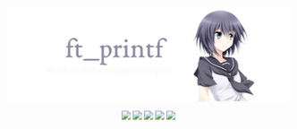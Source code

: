 <p align="center">
  <img src="z .png">
</p>

<p align="center">
	<img src="https://img.shields.io/badge/status-finished-success?color=%2312bab9&style=flat-square"/>
	<img src="https://img.shields.io/badge/evaluated-23%20%2F%2006%20%2F%202024-success?color=%2312bab9&style=flat-square"/>
	<img src="https://img.shields.io/badge/score-100%20%2F%20100-success?color=%2312bab9&style=flat-square"/>
	<img src="https://img.shields.io/github/languages/top/0xdespair/ft_printf?color=%2312bab9&style=flat-square"/>
	<img src="https://img.shields.io/github/last-commit/0xdespair/ft_printf?color=%2312bab9&style=flat-square"/>
